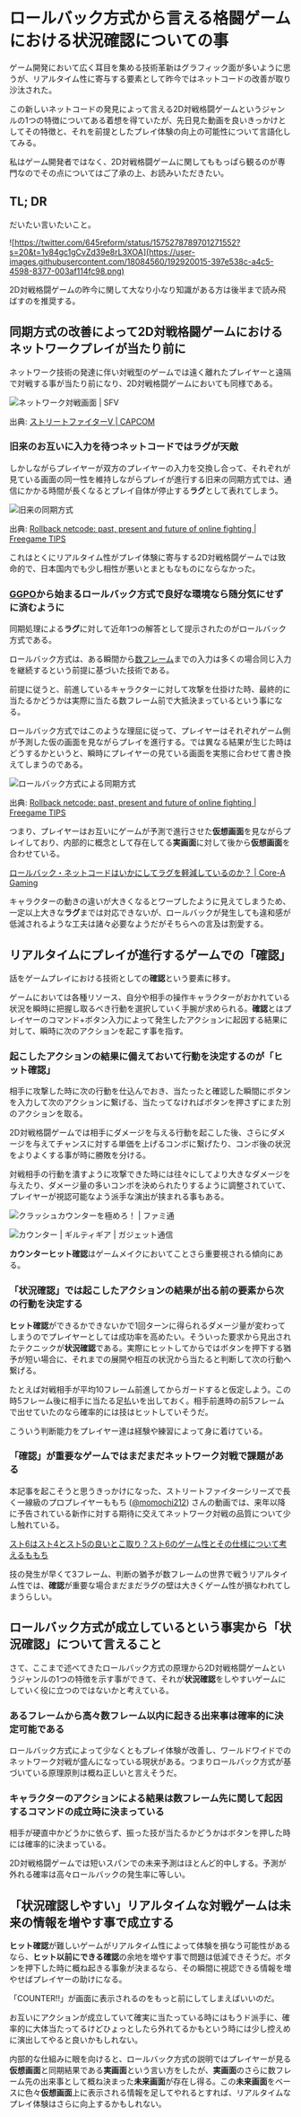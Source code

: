 # ロールバック方式から言える格闘ゲームにおける状況確認についての事

ゲーム開発において広く耳目を集める技術革新はグラフィック面が多いように思うが、リアルタイム性に寄与する要素として昨今ではネットコードの改善が取り沙汰された。

この新しいネットコードの発見によって言える2D対戦格闘ゲームというジャンルの1つの特徴についてある着想を得ていたが、先日見た動画を良いきっかけとしてその特徴と、それを前提としたプレイ体験の向上の可能性について言語化してみる。

私はゲーム開発者ではなく、2D対戦格闘ゲームに関してももっぱら観るのが専門なのでその点についてはご了承の上、お読みいただきたい。

## TL; DR

だいたい言いたいこと。

![https://twitter.com/645reform/status/1575278789701271552?s=20&t=1y84gc1gCvZd39e8rL3XOA](https://user-images.githubusercontent.com/18084560/192920015-397e538c-a4c5-4598-8377-003af114fc98.png)

2D対戦格闘ゲームの昨今に関して大なり小なり知識がある方は後半まで読み飛ばすのを推奨する。

## 同期方式の改善によって2D対戦格闘ゲームにおけるネットワークプレイが当たり前に

ネットワーク技術の発達に伴い対戦型のゲームでは遠く離れたプレイヤーと遠隔で対戦する事が当たり前になり、2D対戦格闘ゲームにおいても同様である。

![ネットワーク対戦画面 | SFV](https://www.capcom.co.jp/sfv/images/info/160201_gamemode_img08.jpg)

出典: [ストリートファイターV | CAPCOM](https://www.capcom.co.jp/sfv/system_network.html)

### 旧来のお互いに入力を待つネットコードではラグが天敵

しかしながらプレイヤーが双方のプレイヤーの入力を交換し合って、それぞれが見ている画面の同一性を維持しながらプレイが進行する旧来の同期方式では、通信にかかる時間が長くなるとプレイ自体が停止する**ラグ**として表れてしまう。

![旧来の同期方式](https://freegametips.com/wp-content/uploads/2021/03/1614914012_90_Rollback-netcode-past-present-and-future-of-online-fighting.jpg)

出典: [Rollback netcode: past, present and future of online fighting | Freegame TIPS](https://freegametips.com/rollback-netcode-past-present-and-future-of-online-fighting/)

これはとくにリアルタイム性がプレイ体験に寄与する2D対戦格闘ゲームでは致命的で、日本国内でも少し相性が悪いとまともなものにならなかった。

### [GGPO](https://github.com/pond3r/ggpo)から始まるロールバック方式で良好な環境なら随分気にせずに済むように

同期処理による**ラグ**に対して近年1つの解答として提示されたのがロールバック方式である。

ロールバック方式は、ある瞬間から[数フレーム](https://kakuge.com/wiki/pages/%E3%83%95%E3%83%AC%E3%83%BC%E3%83%A0)までの入力は多くの場合同じ入力を継続するという前提に基づいた技術である。

前提に従うと、前進しているキャラクターに対して攻撃を仕掛けた時、最終的に当たるかどうかは実際に当たる数フレーム前で大抵決まっているという事になる。

ロールバック方式ではこのような理屈に従って、プレイヤーはそれぞれゲーム側が予測した仮の画面を見ながらプレイを進行する。では異なる結果が生じた時はどうするかというと、瞬時にプレイヤーの見ている画面を実態に合わせて書き換えてしまうのである。

![ロールバック方式による同期方式](https://freegametips.com/wp-content/uploads/2021/03/1614914012_261_Rollback-netcode-past-present-and-future-of-online-fighting.jpg)

出典: [Rollback netcode: past, present and future of online fighting | Freegame TIPS](https://freegametips.com/rollback-netcode-past-present-and-future-of-online-fighting/)

つまり、プレイヤーはお互いにゲームが予測で進行させた**仮想画面**を見ながらプレイしており、内部的に概念として存在してる**実画面**に対して後から**仮想画面**を合わせている。

[ロールバック・ネットコードはいかにしてラグを軽減しているのか？ | Core-A Gaming](https://youtu.be/0NLe4IpdS1w)

キャラクターの動きの違いが大きくなるとワープしたように見えてしまうため、一定以上大きな**ラグ**までは対応できないが、ロールバックが発生しても違和感が低減されるような工夫は諸々必要なようだがそちらへの言及は割愛する。

## リアルタイムにプレイが進行するゲームでの「確認」

話をゲームプレイにおける技術としての**確認**という要素に移す。

ゲームにおいては各種リソース、自分や相手の操作キャラクターがおかれている状況を瞬時に把握し取るべき行動を選択していく手腕が求められる。**確認**とはプレイヤーのコマンド+ボタン入力によって発生したアクションに起因する結果に対して、瞬時に次のアクションを起こす事を指す。

### 起こしたアクションの結果に備えておいて行動を決定するのが「ヒット確認」

相手に攻撃した時に次の行動を仕込んでおき、当たったと確認した瞬間にボタンを入力して次のアクションに繋げる、当たってなければボタンを押さずにまた別のアクションを取る。

2D対戦格闘ゲームでは相手にダメージを与える行動を起こした後、さらにダメージを与えてチャンスに対する単価を上げるコンボに繋げたり、コンボ後の状況をよりよくする事が時に勝敗を分ける。

対戦相手の行動を潰すように攻撃できた時には往々にしてより大きなダメージを与えたり、ダメージ量の多いコンボを決められたりするように調整されていて、プレイヤーが視認可能なよう派手な演出が挟まれる事もある。

![クラッシュカウンターを極めろ！ | ファミ通](https://www.famitsu.com/images/000/100/437/56d421e33f26b.jpg)

![カウンター | ギルティギア | ガジェット通信](https://rensai.jp/wp-content/uploads/2021/06/2-2.jpg)

**カウンターヒット確認**はゲームメイクにおいてことさら重要視される傾向にある。

### 「状況確認」では起こしたアクションの結果が出る前の要素から次の行動を決定する

**ヒット確認**ができるかできないかで1回ターンに得られるダメージ量が変わってしまうのでプレイヤーとしては成功率を高めたい。そういった要求から見出されたテクニックが**状況確認**である。実際にヒットしてからではボタンを押下する猶予が短い場合に、それまでの展開や相互の状況から当たると判断して次の行動へ繋げる。

たとえば対戦相手が平均10フレーム前進してからガードすると仮定しよう。この時5フレーム後に相手に当たる足払いを出しておく。相手前進時の前5フレームで出せていたのなら確率的には技はヒットしていそうだ。

こういう判断能力をプレイヤー達は経験や練習によって身に着けている。

### 「確認」が重要なゲームではまだまだネットワーク対戦で課題がある

本記事を起こそうと思うきっかけになった、ストリートファイターシリーズで長く一線級のプロプレイヤーももち ([@momochi212](https://twitter.com/momochi212)) さんの動画では、来年以降に予告されている新作に対する期待に交えてネットワーク対戦の品質について少し触れている。

[スト6はスト4とスト5の良いとこ取り？スト6のゲーム性とその仕様について考えるももち](https://youtu.be/Kr3Z-wSmxaM)

技の発生が早くて3フレーム、判断の猶予が数フレームの世界で戦うリアルタイム性では、**確認**が重要な場合まだまだラグの壁は大きくゲーム性が損なわれてしまうらしい。

## ロールバック方式が成立しているという事実から「状況確認」について言えること

さて、ここまで述べてきたロールバック方式の原理から2D対戦格闘ゲームというジャンルの1つの特徴を示す事ができて、それが**状況確認**をしやすいゲームにしていく役に立つのではないかと考えている。

### あるフレームから高々数フレーム以内に起きる出来事は確率的に決定可能である

ロールバック方式によって少なくともプレイ体験が改善し、ワールドワイドでのネットワーク対戦が盛んになっている現状がある。つまりロールバック方式が基づいている原理原則は概ね正しいと言えそうだ。

### キャラクターのアクションによる結果は数フレーム先に関して起因するコマンドの成立時に決まっている

相手が硬直中かどうかに依らず、振った技が当たるかどうかはボタンを押した時には確率的に決まっている。

2D対戦格闘ゲームでは短いスパンでの未来予測はほとんど的中しする。予測が外れる確率は高々ロールバックの発生率に等しい。

## 「状況確認しやすい」リアルタイムな対戦ゲームは未来の情報を増やす事で成立する

**ヒット確認**が難しいゲームがリアルタイム性によって体験を損なう可能性があるなら、**ヒット以前にできる確認**の余地を増やす事で問題は低減できそうだ。ボタンを押下した時に概ね起きる事象が決まるなら、その瞬間に視認できる情報を増やせばプレイヤーの助けになる。

「COUNTER!!」が画面に表示されるのをもっと前にしてしまえばいいのだ。

お互いにアクションが成立していて確実に当たっている時にはもうド派手に、確率的に大体当たってるけどひょっとしたら外れてるかもという時には少し控えめに演出してやると良いかもしれない。

内部的な仕組みに眼を向けると、ロールバック方式の説明ではプレイヤーが見る**仮想画面**と同期結果である**実画面**という言い方をしたが、**実画面**のさらに数フレーム先の出来事として概ね決まった**未来画面**が存在し得る。この**未来画面**をベースに色々**仮想画面**上に表示される情報を足してやれるとすれば、リアルタイムなプレイ体験はさらに向上するかもしれない。

